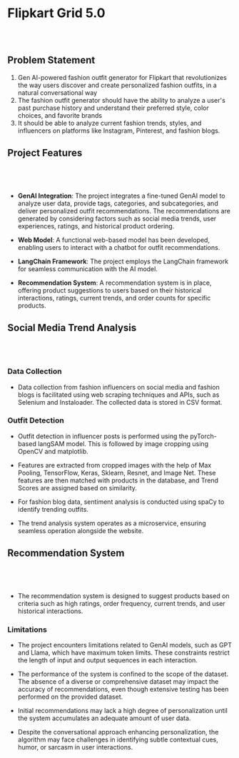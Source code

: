# Flipkart Grid 5.0

<div style="display:flex;justify-content:center;width:100%>

![ GIF](https://github.com/paramsgit/Flipkart_Grid_5/raw/main/frontend/src/assets/ReadmeFiles/Video.gif)

</div>

## Problem Statement

1. Gen AI-powered fashion outfit generator for Flipkart that revolutionizes the way users 
discover and create personalized fashion outfits, in a natural conversational way
2. The fashion outfit generator should have the ability to analyze a user's past purchase 
history and understand their preferred style, color choices, and favorite brands
3. It should be able to analyze current fashion trends, styles, and influencers on 
platforms like Instagram, Pinterest, and fashion blogs.

## Project Features

<div style="display:flex;justify-content:center;width:100%;margin:20px>

![Block Diagram 1](./frontend/src/assets/ReadmeFiles/Flow1.png)
</div>

##

- **GenAI Integration**: The project integrates a fine-tuned GenAI model to analyze user data, provide tags, categories, and subcategories, and deliver personalized outfit recommendations. The recommendations are generated by considering factors such as social media trends, user experiences, ratings, and historical product ordering.

- **Web Model**: A functional web-based model has been developed, enabling users to interact with a chatbot for outfit recommendations.

- **LangChain Framework**: The project employs the LangChain framework for seamless communication with the AI model.

- **Recommendation System**: A recommendation system is in place, offering product suggestions to users based on their historical interactions, ratings, current trends, and order counts for specific products.

## Social Media Trend Analysis

<div style="display:flex;justify-content:center;width:100%;margin:20px>

![Block Diagram 1](https://github.com/paramsgit/Flipkart_Grid_5/raw/main/frontend/src/assets/ReadmeFiles/Flow3.png)

</div>

##
### Data Collection

- Data collection from fashion influencers on social media and fashion blogs is facilitated using web scraping techniques and APIs, such as Selenium and Instaloader. The collected data is stored in CSV format.

### Outfit Detection

- Outfit detection in influencer posts is performed using the pyTorch-based langSAM model. This is followed by image cropping using OpenCV and matplotlib.

- Features are extracted from cropped images with the help of Max Pooling, TensorFlow, Keras, Sklearn, Resnet, and Image Net. These features are then matched with products in the database, and Trend Scores are assigned based on similarity.

- For fashion blog data, sentiment analysis is conducted using spaCy to identify trending outfits.

- The trend analysis system operates as a microservice, ensuring seamless operation alongside the website.

## Recommendation System


<div style="display:flex;justify-content:center;width:100%;margin:20px>

![Block Diagram 1](https://github.com/paramsgit/Flipkart_Grid_5/raw/main/frontend/src/assets/ReadmeFiles/Flow2.png)

</div>

##

- The recommendation system is designed to suggest products based on criteria such as high ratings, order frequency, current trends, and user historical interactions.

### Limitations

- The project encounters limitations related to GenAI models, such as GPT and Llama, which have maximum token limits. These constraints restrict the length of input and output sequences in each interaction.

- The performance of the system is confined to the scope of the dataset. The absence of a diverse or comprehensive dataset may impact the accuracy of recommendations, even though extensive testing has been performed on the provided dataset.

- Initial recommendations may lack a high degree of personalization until the system accumulates an adequate amount of user data.

- Despite the conversational approach enhancing personalization, the algorithm may face challenges in identifying subtle contextual cues, humor, or sarcasm in user interactions.
